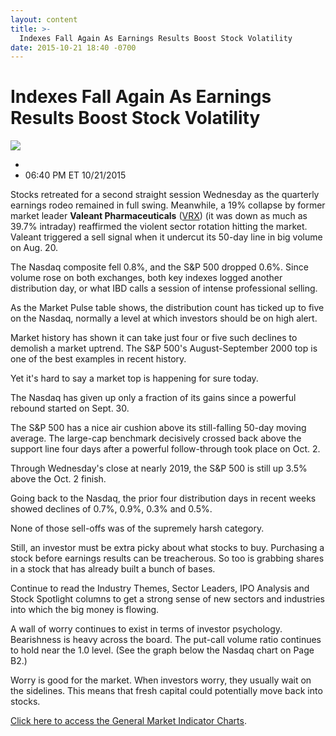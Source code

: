 ```yaml
---
layout: content
title: >-
  Indexes Fall Again As Earnings Results Boost Stock Volatility
date: 2015-10-21 18:40 -0700
---
```



Indexes Fall Again As Earnings Results Boost Stock Volatility
==============================================================


![](https://www.investors.com/wp-content/uploads/ibd-migrated-images/MPv_151022_635810379326557949.png)

* 
* 06:40 PM ET 10/21/2015




  

Stocks retreated for a second straight session Wednesday as the quarterly earnings rodeo remained in full swing. Meanwhile, a 19% collapse by former market leader **Valeant Pharmaceuticals** ([VRX](https://research.investors.com/quote.aspx?symbol=VRX)) (it was down as much as 39.7% intraday) reaffirmed the violent sector rotation hitting the market. Valeant triggered a sell signal when it undercut its 50-day line in big volume on Aug. 20.

  

The Nasdaq composite fell 0.8%, and the S&P 500 dropped 0.6%. Since volume rose on both exchanges, both key indexes logged another distribution day, or what IBD calls a session of intense professional selling.

  

As the Market Pulse table shows, the distribution count has ticked up to five on the Nasdaq, normally a level at which investors should be on high alert.

  

Market history has shown it can take just four or five such declines to demolish a market uptrend. The S&P 500's August-September 2000 top is one of the best examples in recent history.

  

Yet it's hard to say a market top is happening for sure today.

  

The Nasdaq has given up only a fraction of its gains since a powerful rebound started on Sept. 30.

  

The S&P 500 has a nice air cushion above its still-falling 50-day moving average. The large-cap benchmark decisively crossed back above the support line four days after a powerful follow-through took place on Oct. 2.

  

Through Wednesday's close at nearly 2019, the S&P 500 is still up 3.5% above the Oct. 2 finish.

  

Going back to the Nasdaq, the prior four distribution days in recent weeks showed declines of 0.7%, 0.9%, 0.3% and 0.5%.

  

None of those sell-offs was of the supremely harsh category.

  

Still, an investor must be extra picky about what stocks to buy. Purchasing a stock before earnings results can be treacherous. So too is grabbing shares in a stock that has already built a bunch of bases.

  

Continue to read the Industry Themes, Sector Leaders, IPO Analysis and Stock Spotlight columns to get a strong sense of new sectors and industries into which the big money is flowing.

  

A wall of worry continues to exist in terms of investor psychology. Bearishness is heavy across the board. The put-call volume ratio continues to hold near the 1.0 level. (See the graph below the Nasdaq chart on Page B2.)

  

Worry is good for the market. When investors worry, they usually wait on the sidelines. This means that fresh capital could potentially move back into stocks.


[Click here to access the General Market Indicator Charts](https://www.investors.com/pdf/GMI_102215.pdf).




